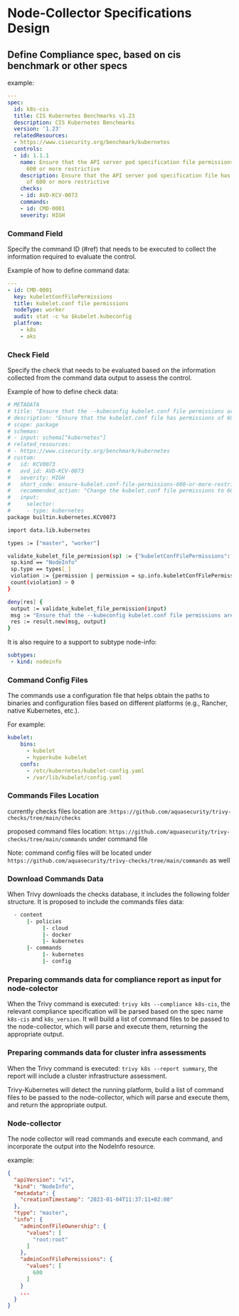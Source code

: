 # Node-Collector Specifications Design

## Define Compliance spec, based on cis benchmark or other specs

example:

```yaml
---
spec:
  id: k8s-cis
  title: CIS Kubernetes Benchmarks v1.23
  description: CIS Kubernetes Benchmarks
  version: '1.23'
  relatedResources:
  - https://www.cisecurity.org/benchmark/kubernetes
  controls:
  - id: 1.1.1
    name: Ensure that the API server pod specification file permissions are set to
      600 or more restrictive
    description: Ensure that the API server pod specification file has permissions
      of 600 or more restrictive
    checks:
    - id: AVD-KCV-0073
    commands:
    - id: CMD-0001
    severity: HIGH

```

### Command Field

Specify the command ID (#ref) that needs to be executed to collect the information required to evaluate the control.

Example of how to define command data:

```yaml
---
- id: CMD-0001
  key: kubeletConfFilePermissions
  title: kubelet.conf file permissions
  nodeType: worker
  audit: stat -c %a $kubelet.kubeconfig
  platfrom:
    - k8s
    - aks
```

### Check Field

Specify the check that needs to be evaluated based on the information collected from the command data output to assess the control.

Example of how to define check data:

```sh
# METADATA
# title: "Ensure that the --kubeconfig kubelet.conf file permissions are set to 600 or more restrictive"
# description: "Ensure that the kubelet.conf file has permissions of 600 or more restrictive."
# scope: package
# schemas:
# - input: schema["kubernetes"]
# related_resources:
# - https://www.cisecurity.org/benchmark/kubernetes
# custom:
#   id: KCV0073
#   avd_id: AVD-KCV-0073
#   severity: HIGH
#   short_code: ensure-kubelet.conf-file-permissions-600-or-more-restrictive.
#   recommended_action: "Change the kubelet.conf file permissions to 600 or more restrictive if exist"
#   input:
#     selector:
#     - type: kubernetes
package builtin.kubernetes.KCV0073

import data.lib.kubernetes

types := ["master", "worker"]

validate_kubelet_file_permission(sp) := {"kubeletConfFilePermissions": violation} {
 sp.kind == "NodeInfo"
 sp.type == types[_]
 violation := {permission | permission = sp.info.kubeletConfFilePermissions.values[_]; permission > 600}
 count(violation) > 0
}

deny[res] {
 output := validate_kubelet_file_permission(input)
 msg := "Ensure that the --kubeconfig kubelet.conf file permissions are set to 600 or more restrictive"
 res := result.new(msg, output)
}
```

It is also require to a support to subtype node-info:

```yaml
subtypes:
 - kind: nodeinfo
```

### Command Config Files

The commands use a configuration file that helps obtain the paths to binaries and configuration files based on different platforms (e.g., Rancher, native Kubernetes, etc.).

For example:

```yaml
kubelet:
    bins:
      - kubelet
      - hyperkube kubelet
    confs:
      - /etc/kubernetes/kubelet-config.yaml
      - /var/lib/kubelet/config.yaml
```

### Commands Files Location

currently checks files location are :`https://github.com/aquasecurity/trivy-checks/tree/main/checks`

proposed command files location: `https://github.com/aquasecurity/trivy-checks/tree/main/commands`
under command file

Note: command config files will be located under `https://github.com/aquasecurity/trivy-checks/tree/main/commands` as well

### Download Commands Data

When Trivy downloads the checks database, it includes the following folder structure. It is proposed to include the commands files data:

```sh
  - content
      |- policies
           |- cloud
           |- docker
           |- kubernetes
      |- commands
           |- kubernetes  
           |- config
```

### Preparing commands data for compliance report as input for node-colector

When the Trivy command is executed: `trivy k8s --compliance k8s-cis`, the relevant compliance specification will be parsed based on the spec name `k8s-cis` and `k8s_version`. It will build a list of command files to be passed to the node-collector, which will parse and execute them, returning the appropriate output.


### Preparing commands data for cluster infra assessments

When the Trivy command is executed: `trivy k8s --report summary`, the report will include a cluster infrastructure assessment.

Trivy-Kubernetes will detect the running platform, build a list of command files to be passed to the node-collector, which will parse and execute them, and return the appropriate output.

### Node-collector

The node collector will read commands and execute each command, and incorporate the output into the NodeInfo resource.

example:

```json
{
  "apiVersion": "v1",
  "kind": "NodeInfo",
  "metadata": {
    "creationTimestamp": "2023-01-04T11:37:11+02:00"
  },
  "type": "master",
  "info": {
    "adminConfFileOwnership": {
      "values": [
        "root:root"
      ]
    },
    "adminConfFilePermissions": {
      "values": [
        600
      ]
    }
    ...
  }
}
```

